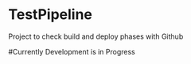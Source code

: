 # TestPipeline
Project to check build and deploy phases with Github

#Currently Development is in Progress
